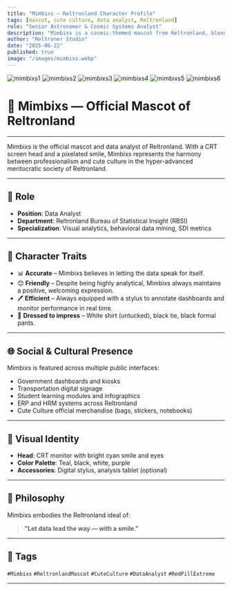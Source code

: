```yaml
---
title: "Mimbixs — Reltronland Character Profile"
tags: [mascot, cute culture, data analyst, Reltronland]
role: "Senior Astronomer & Cosmic Systems Analyst"
description: "Mimbixs is a cosmic-themed mascot from Reltronland, blending cute culture with data mastery. As a Senior Astronomer & Systems Analyst, Mimbixs interprets celestial metrics and behavioral data to guide civilization through logic, clarity, and a pixelated smile."
author: "Reltroner Studio"
date: "2025-06-22"
published: true
image: "/images/mimbixs.webp"
---
```


![mimbixs1](/images/mimbixs1.webp)
![mimbixs2](/images/mimbixs2.webp)
![mimbixs3](/images/mimbixs3.webp)
![mimbixs4](/images/mimbixs4.webp)
![mimbixs5](/images/mimbixs5.webp)
![mimbixs6](/images/mimbixs6.webp)

# 🤖 Mimbixs — Official Mascot of Reltronland

---

Mimbixs is the official mascot and data analyst of Reltronland. With a CRT screen head and a pixelated smile, Mimbixs represents the harmony between professionalism and cute culture in the hyper-advanced meritocratic society of Reltronland.

---

## 💼 Role

- **Position**: Data Analyst  
- **Department**: Reltronland Bureau of Statistical Insight (RBSI)  
- **Specialization**: Visual analytics, behavioral data mining, SDI metrics

---

## 🧠 Character Traits

- 📊 **Accurate** – Mimbixs believes in letting the data speak for itself.
- 😊 **Friendly** – Despite being highly analytical, Mimbixs always maintains a positive, welcoming expression.
- 🖊️ **Efficient** – Always equipped with a stylus to annotate dashboards and monitor performance in real time.
- 👔 **Dressed to impress** – White shirt (untucked), black tie, black formal pants.

---

## 🌐 Social & Cultural Presence

Mimbixs is featured across multiple public interfaces:
- Government dashboards and kiosks
- Transportation digital signage
- Student learning modules and infographics
- ERP and HRM systems across Reltronland
- Cute Culture official merchandise (bags, stickers, notebooks)

---

## 🧬 Visual Identity

- **Head**: CRT monitor with bright cyan smile and eyes
- **Color Palette**: Teal, black, white, purple
- **Accessories**: Digital stylus, analysis tablet (optional)

---

## 🧭 Philosophy

Mimbixs embodies the Reltronland ideal of:
> **"Let data lead the way — with a smile."**

---

## 📌 Tags

`#Mimbixs` `#ReltronlandMascot` `#CuteCulture` `#DataAnalyst` `#RedPillExtreme`

---
